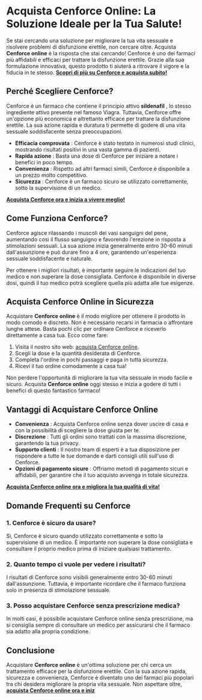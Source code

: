 # Acquista Cenforce Online: La Soluzione Ideale per la Tua Salute!

Se stai cercando una soluzione per migliorare la tua vita sessuale e risolvere problemi di disfunzione erettile, non cercare oltre. Acquista **Cenforce online** è la risposta che stai cercando! Cenforce è uno dei farmaci più affidabili e efficaci per trattare la disfunzione erettile. Grazie alla sua formulazione innovativa, questo prodotto ti aiuterà a ritrovare il vigore e la fiducia in te stesso. [**Scopri di più su Cenforce e acquista subito!**](https://tinyurl.com/buycenforce)

## Perché Scegliere Cenforce?

Cenforce è un farmaco che contiene il principio attivo **sildenafil** , lo stesso ingrediente attivo presente nel famoso Viagra. Tuttavia, Cenforce offre un'opzione più economica e altrettanto efficace per trattare la disfunzione erettile. La sua azione rapida e duratura ti permette di godere di una vita sessuale soddisfacente senza preoccupazioni.

- **Efficacia comprovata** : Cenforce è stato testato in numerosi studi clinici, mostrando risultati positivi in una vasta gamma di pazienti.
- **Rapida azione** : Basta una dose di Cenforce per iniziare a notare i benefici in poco tempo.
- **Convenienza** : Rispetto ad altri farmaci simili, Cenforce è disponibile a un prezzo molto competitivo.
- **Sicurezza** : Cenforce è un farmaco sicuro se utilizzato correttamente, sotto la supervisione di un medico.

[**Acquista Cenforce ora e inizia a vivere meglio!**](https://tinyurl.com/buycenforce)

## Come Funziona Cenforce?

Cenforce agisce rilassando i muscoli dei vasi sanguigni del pene, aumentando così il flusso sanguigno e favorendo l'erezione in risposta a stimolazioni sessuali. La sua azione inizia generalmente entro 30-60 minuti dall'assunzione e può durare fino a 4 ore, garantendo un'esperienza sessuale soddisfacente e naturale.

Per ottenere i migliori risultati, è importante seguire le indicazioni del tuo medico e non superare la dose consigliata. Cenforce è disponibile in diverse dosi, quindi il tuo medico potrà scegliere quella più adatta alle tue esigenze.

## Acquista Cenforce Online in Sicurezza

Acquistare **Cenforce online** è il modo migliore per ottenere il prodotto in modo comodo e discreto. Non è necessario recarsi in farmacia o affrontare lunghe attese. Basta pochi clic per ordinare Cenforce e riceverlo direttamente a casa tua. Ecco come fare:

1. Visita il nostro sito web: [acquista Cenforce online](https://tinyurl.com/buycenforce).
2. Scegli la dose e la quantità desiderata di Cenforce.
3. Completa l'ordine in pochi passaggi e paga in tutta sicurezza.
4. Ricevi il tuo ordine comodamente a casa tua!

Non perdere l'opportunità di migliorare la tua vita sessuale in modo facile e sicuro. Acquista **Cenforce online** oggi stesso e inizia a godere di tutti i benefici di questo fantastico farmaco!

## Vantaggi di Acquistare Cenforce Online

- **Convenienza** : Acquista Cenforce online senza dover uscire di casa e con la possibilità di scegliere la dose giusta per te.
- **Discrezione** : Tutti gli ordini sono trattati con la massima discrezione, garantendo la tua privacy.
- **Supporto clienti** : Il nostro team di esperti è a tua disposizione per rispondere a tutte le tue domande e darti consigli utili sull'uso di Cenforce.
- **Opzioni di pagamento sicure** : Offriamo metodi di pagamento sicuri e affidabili, per garantire che il tuo acquisto avvenga in totale sicurezza.

[**Acquista Cenforce online ora e migliora la tua qualità di vita!**](https://tinyurl.com/buycenforce)

## Domande Frequenti su Cenforce

### 1. Cenforce è sicuro da usare?

Sì, Cenforce è sicuro quando utilizzato correttamente e sotto la supervisione di un medico. È importante non superare la dose consigliata e consultare il proprio medico prima di iniziare qualsiasi trattamento.

### 2. Quanto tempo ci vuole per vedere i risultati?

I risultati di Cenforce sono visibili generalmente entro 30-60 minuti dall'assunzione. Tuttavia, è importante ricordare che il farmaco funziona solo in presenza di stimolazione sessuale.

### 3. Posso acquistare Cenforce senza prescrizione medica?

In molti casi, è possibile acquistare Cenforce online senza prescrizione, ma si consiglia sempre di consultare un medico per assicurarsi che il farmaco sia adatto alla propria condizione.

## Conclusione

Acquistare **Cenforce online** è un'ottima soluzione per chi cerca un trattamento efficace per la disfunzione erettile. Con la sua azione rapida, sicurezza e convenienza, Cenforce è diventato uno dei farmaci più popolari tra chi desidera migliorare la propria vita sessuale. Non aspettare oltre, [**acquista Cenforce online ora e iniz**](https://tinyurl.com/buycenforce)
